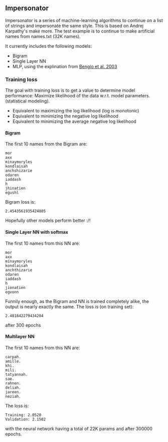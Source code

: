 ## Impersonator
Impersonator is a series of machine-learning algorithms to continue on a list of strings and impersonate the same style.
This is based on Andrej Karpathy's make more. The test example is to continue to make artificial names from names.txt (32K names).

It currently includes the following models:
- Bigram 
- Single Layer NN 
- MLP, using the explination from [Bengio et al. 2003](https://www.jmlr.org/papers/volume3/bengio03a/bengio03a.pdf)

### Training loss
The goal with training loss is to get a value to determine model performance: Maximize likelihood of the data w.r.t. model parameters.(statistical modeling).
- Equivalent to maximizing the log likelihood (log is monotonic)
- Equivalent to minimizing the negative log likelihood
- Equivalent to minimizing the average negative log likelihood


#### Bigram

The first 10 names from the Bigram are:

```
mor
axx
minaymoryles
kondlaisah
anchshizarie
odaren
iaddash
h
jhinatien
egushl
```

Bigram loss is:
```
2.4543561935424805
```

Hopefully other models perform better :/!

#### Single Layer NN with softmax

The first 10 names from this NN are:
```
mor
axx
minaymoryles
kondlaisah
anchthizarie
odaren
iaddash
h
jionatien
egvonn
```

Funnily enough, as the Bigram and NN is trained completely alike, the output is nearly exactly the same. The loss is (on training set):
```
2.481842279434204
```
after 300 epochs

#### Multilayer NN
The first 10 names from this NN are:
```
carpah.
amille.
khi.
mili.
tatyannah.
sae.
rahnen.
deliah.
jareen.
neziah.
```

The loss is:
```
Training: 2.0520
Validation: 2.1502
```

with the neural network having a total of 22K params and after 300000 epochs.